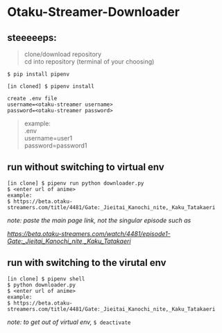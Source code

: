 # Otaku-Streamer-Downloader

## steeeeeps:

> clone/download repository <br>
> cd into repository (terminal of your choosing)

```$ pip install pipenv```

```[in cloned] $ pipenv install```

```
create .env file
username=<otaku-streamer username>
password=<otaku-streamer password>
```
> example: <br>
  .env <br>
  username=user1 <br>
  password=password1

## run without switching to virtual env
```
[in clone] $ pipenv run python downloader.py
$ <enter url of anime>
example:
$ https://beta.otaku-streamers.com/title/4481/Gate:_Jieitai_Kanochi_nite,_Kaku_Tatakaeri
```

*note: paste the main page link, not the singular episode such as*

*https://beta.otaku-streamers.com/watch/4481/episode1-Gate:_Jieitai_Kanochi_nite,_Kaku_Tatakaeri*

## run with switching to the virutal env
```
[in clone] $ pipenv shell
$ python downloader.py
$ <enter url of anime>
example:
$ https://beta.otaku-streamers.com/title/4481/Gate:_Jieitai_Kanochi_nite,_Kaku_Tatakaeri
```

*note: to get out of virtual env,*
```$ deactivate```
